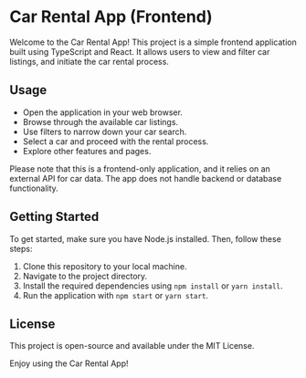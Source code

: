 # Car Rental App (Frontend)

Welcome to the Car Rental App! This project is a simple frontend application built using TypeScript and React. It allows users to view and filter car listings, and initiate the car rental process.

## Usage

- Open the application in your web browser.
- Browse through the available car listings.
- Use filters to narrow down your car search.
- Select a car and proceed with the rental process.
- Explore other features and pages.

Please note that this is a frontend-only application, and it relies on an external API for car data. The app does not handle backend or database functionality.

## Getting Started

To get started, make sure you have Node.js installed. Then, follow these steps:

1. Clone this repository to your local machine.
2. Navigate to the project directory.
3. Install the required dependencies using `npm install` or `yarn install`.
4. Run the application with `npm start` or `yarn start`.

## License

This project is open-source and available under the MIT License.

Enjoy using the Car Rental App!

